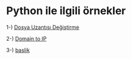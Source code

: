 # Python ile ilgili örnekler

1-) [Dosya Uzantısı Değiştirme](https://github.com/saricayemre/python_examples/blob/main/dosya%20uzant%C4%B1s%C4%B1%20de%C4%9Fi%C5%9Ftirme/filenameconvert.py)

2-) [Domain to IP]([link](https://github.com/saricayemre/python_examples/blob/main/domaintoip/domaintoip.py))

3-) [baslik](link)

